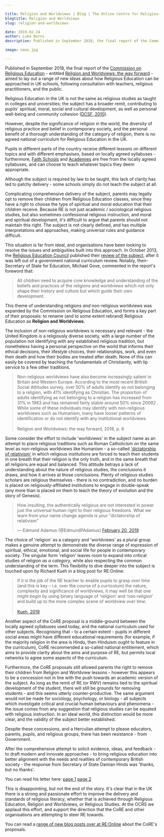 ```yaml
---

title: Religion and Worldviews | Blog | The Online Centre for Religious Studies
blogtitle: Religion and Worldviews
slug: religion-and-worldviews

date: 2019-02-24
author: Luke Burns
description: Published in September 2018, the final report of the Commission on Religious Education - entitled Religion and Worldviews the way forward aimed to lay out a range of new ideas about how Religious Education can be approached in UK schools, following consultation with teachers, religious practitioners, and the public.

image: news.jpg

---
```


Published in September 2018, the final report of the [Commission on Religious Education](https://www.commissiononre.org.uk) - entitled [Religion and Worldviews: the way forward](https://www.commissiononre.org.uk/wp-content/uploads/2018/09/Final-Report-of-the-Commission-on-RE.pdf) - aimed to lay out a range of new ideas about how Religious Education can be approached in UK schools, following consultation with teachers, religious practitioners, and the public.

Religious Education in the UK is not the same as religious studies as taught in colleges and universities; the subject has a broader remit, contributing to pupils' spiritual, moral, social and cultural development, as well as personal well-being and community cohesion ([DCSF, 2010](https://assets.publishing.service.gov.uk/government/uploads/system/uploads/attachment_data/file/190260/DCSF-00114-2010.pdf)).

However, despite the significance of religion in the world, the diversity of religious practice and belief in contemporary society, and the personal benefit of a thorough understanding of the category of religion, there is no agreed national curriculum for Religious Education in the UK.

Pupils in different parts of the country receive different lessons on different topics and with different emphasises, based on locally agreed syllabuses - furthermore, [Faith Schools](https://www.gov.uk/types-of-school/faith-schools) and [Academies](https://www.gov.uk/types-of-school/academies) are free from the locally agreed syllabuses, and can choose to teach whatever topics they deem appropriate.

Although the subject is required by law to be taught, this lack of clarity has led to patchy delivery - some schools simply do not teach the subject at all.

Complicating comprehensive delivery of the subject, parents may legally opt to remove their children from Religious Education classes, since they have a right to choose the type of spiritual and moral education that their children receive. Because RE is not just academic / sociological religious studies, but also sometimes confessional religious instruction, and moral and spiritual development, it's difficult to argue that parents should not maintain this right. The subject is not clearly defined, and has multiple interpretations and approaches, making universal rules and guidance difficult.

This situation is far from ideal, and organisations have been looking to resolve the issues and ambiguities built into this approach. In October 2013, the [Religious Education Council](https://www.religiouseducationcouncil.org.uk) published their [review of the subject](https://www.religiouseducationcouncil.org.uk/wp-content/uploads/2017/09/RE_Review.pdf), after it was left out of a government national curriculum review. Notably, then-Secretary of State for Education, Michael Gove, commented in the report's foreword that:

>All children need to acquire core knowledge and understanding of the beliefs and practices of the religions and worldviews which not only shape their history and culture but which guide their own development.

This theme of understanding religions *and* non-religious worldviews was expanded by the Commission on Religious Education, and forms a key part of their proposals: to rename (and to some extent rebrand) Religious Education as **Religion and Worldviews**.

The inclusion of non-religious worldviews is necessary and relevant - the United Kingdom is a religiously diverse society, with a large number of the population not identifying with any established religious tradition, but nonetheless having a personal perspective on the world that informs their ethical decisions, their lifestyle choices, their relationships, work, and even their death and how their bodies are treated after death. None of this can easily be covered by teaching the fundamentals of Christianity, with lip service to a few other traditions.

>Non-religious worldviews have also become increasingly salient in Britain and Western Europe. According to the most recent British Social Attitudes survey, over 50% of adults identify as not belonging to a religion, with 41% identifying as Christian. The proportion of adults identifying as not belonging to a religion has increased from 31% in 1983 and has remained fairly stable around 50% since 20092 . While some of these individuals may identify with non-religious worldviews such as Humanism, many have looser patterns of identification or do not identify with any institutional worldviews.<br><br>Religion and Worldviews: the way forward, 2018, p. 6

Some consider the effort to include 'worldviews' in the subject name as an attempt to place religious traditions such as Roman Catholicism on the same level as non-religious worldviews like Humanism - a so-called ['dictatorship of relativism'](https://www.catholiceducation.org/en/culture/catholic-contributions/dictatorship-of-relativism.html) in which religious institutions are forced to teach their students in one breath that their religion is the only truth, and in the same breath that all religions are equal and balanced. This attitude betrays a lack of understanding about the nature of religious studies, the conclusions it draws, and how it arrives at those conclusions. Plenty of religious studies scholars are religious themselves - there is no contradiction, and no burden is placed on religiously-affiliated institutions to engage in double-speak (any more than is placed on them to teach the theory of evolution and the story of Genesis).

<blockquote class="twitter-tweet" data-lang="en"><p lang="en" dir="ltr">How insulting..the authentically religious are not interested in power just the universal human right to their religious freedoms. What we learn from your name change agenda is your &quot;dictatorship of relativism&quot;</p>&mdash; Edmund Adamus (@EdmundPAdamus) <a href="https://twitter.com/EdmundPAdamus/status/1098157728533528576?ref_src=twsrc%5Etfw">February 20, 2019</a></blockquote>
<script async src="https://platform.twitter.com/widgets.js" charset="utf-8"></script>

The choice of 'religion' as a category and 'worldviews' as a plural group makes a genuine attempt to demonstrate the diverse range of expression of spiritual, ethical, emotional, and social life for people in contemporary society. The singular form 'religion' leaves room to expand into critical studies of religion *as a category*, while also respecting the common understanding of the term. This flexibility to dive deeper into the subject is touched upon by Richard Kueh in a blog post for RE:Online:

>If it is the job of the RE teacher to enable pupils to grasp *over time* (and this is key – i.e. over the course of a curriculum) the nature, complexity and significance of worldviews, it may well be that one might *begin* by using binary language of ‘religion’ and ‘non-religion’ and build up to the more complex scene of worldview *over time*.<br><br>[Kueh, 2019](http://www.reonline.org.uk/news/whats-the-next-step-on-the-way-forward-dr-richard-kueh/)

Another aspect of the CoRE proposal is a middle-ground between the locally agreed syllabuses used today, and the national curriculum used for other subjects. Recognising that - to a certain extent - pupils in different social areas might have different educational requirements (for example, if the majority religion in the area is Hindu, then Hinduism ought to feature in the curriculum), CoRE recommended a so-called national entitlement, which aims to provide clarity about the aims and purpose of RE, but permits local networks to agree some aspects of the curriculum.

Furthermore, the CoRE proposals still allowed parents the right to remove their children from Religion and Worldview lessons - however this appears to be a concession not in line with the push towards an academic version of the subject. As long as the remit of RE (or RWV) remains tied to the spiritual development of the student, there will still be grounds for removing students - and this seems utterly counter-productive. The same argument would not be made for sociology, psychology, or biology - all subjects which investigate critical and crucial human behaviours and phenomena - the issue comes from any suggestion that religious studies can be equated with religious instruction. In an ideal world, this distinction would be more clear, and the validity of the subject better established.

Despite these concessions, and a Herculian attempt to please educators, parents, pupils, and religious groups, there has been resistance - from Government.

After the comprehensive attempt to solicit evidence, ideas, and feedback - to draft modern and innovate approaches - to bring religious education into better alignment with the needs and realities of contemporary British society - the response from Secretary of State Damian Hinds was 'thanks, but no thanks'.

You can read his letter here: [page 1](https://www.religiouseducationcouncil.org.uk/wp-content/uploads/2018/12/Letter-to-The-Very-Reverend-Doctor-John-Hall-from-Rt-Hon-Damian-Hinds-MP...-1.jpg) [page 2](https://www.religiouseducationcouncil.org.uk/wp-content/uploads/2018/12/Letter-to-The-Very-Reverend-Doctor-John-Hall-from-Rt-Hon-Damian-Hinds-MP...-2.jpg)

This is disappointing, but not the end of the story. It's clear that in the UK there is a strong and passionate effort to improve the delivery and standards of religious literacy, whether that is achieved through Religious Education, Religion and Worldviews, or Religious Studies. At the OCRS we applaud this effort, and support the direction that the CoRE and other organisations are attempting to steer RE towards.

You can read a [range of new blog posts over at RE:Online](http://www.reonline.org.uk/supporting/re-matters/?term=commission-on-religious-education&taxonomy=news-tags) about the CoRE's proposals.